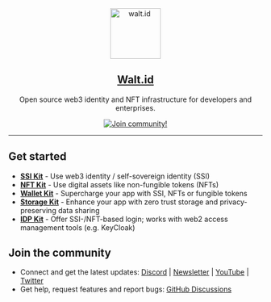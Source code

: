 <div align="center">
<div>
    <a href="https://walt.id">
    <img alt="walt.id" src="https://user-images.githubusercontent.com/48290617/186866872-7b5b079b-d729-4585-a354-1e97d316b36f.png" width=100/>
    </a>    
</div>
    <h2><a href="https://walt.id" target="_blank">Walt.id</a></h2>
<p> Open source web3 identity and NFT infrastructure for developers and enterprises.</p>
<a href="https://walt.id/community">
    <img src="https://img.shields.io/badge/Join-The Community-blue.svg?style=flat" alt="Join community!" />
  </a>

<hr>
<div>
</div>

</div>


## Get started

* <a href="https://github.com/walt-id/waltid-ssikit" target="_blank" style="font-weight:bold;">SSI Kit</a> - Use web3 identity / self-sovereign identity (SSI)
* <a href="https://github.com/walt-id/waltid-nftkit" target="_blank" style="font-weight:bold;">NFT Kit</a> - Use digital assets like non-fungible tokens (NFTs)
* <a href="https://github.com/walt-id/waltid-walletkit" target="_blank" style="font-weight:bold;">Wallet Kit</a> - Supercharge your app with SSI, NFTs or fungible tokens
* <a href="https://github.com/walt-id/waltid-storage-kit" target="_blank" style="font-weight:bold;">Storage Kit</a> - Enhance your app with zero trust storage and privacy-preserving data sharing
* <a href="https://github.com/walt-id/waltid-idpkit" target="_blank" style="font-weight:bold;">IDP Kit</a> - Offer SSI-/NFT-based login; works with web2 access management tools (e.g. KeyCloak) 


## Join the community

* Connect and get the latest updates: <a href="https://discord.com/invite/zUnxncExF5">Discord</a> | <a href="https://walt.id/newsletter">Newsletter</a> | <a href="https://www.youtube.com/channel/UCXfOzrv3PIvmur_CmwwmdLA">YouTube</a> | <a href="https://mobile.twitter.com/walt_id" target="_blank">Twitter</a>
* Get help, request features and report bugs: <a href="https://github.com/walt-id/.github/discussions" target="_blank">GitHub Discussions</a>
